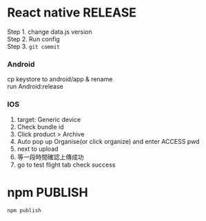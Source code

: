 # React native RELEASE
Step 1. change data.js version   
Step 2. Run config  
Step 3. `git commit`  
  
### Android
 cp keystore to android/app & rename  
 run Android:release  
  
### IOS
1. target: Generic device
2. Check bundle id
3. Click product > Archive
4. Auto pop up Organise(or click organize) and enter ACCESS pwd 
5. next to upload
6. 等一段時間確認上傳成功
7. go to test flight tab check success
  
  
# npm PUBLISH

`npm publish`
